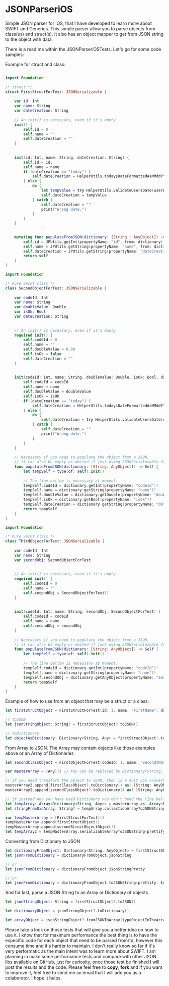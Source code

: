 # JSONParseriOS


Simple JSON parser for iOS, that I have developed to learn more about SWIFT and Generics.
This simple parser allow you to parse objects from class(es) and struct(s). It also has an object mapper to get from
JSON string to the object with data.

There is a read me within the JSONParseriOSTests.
Let's go for some code samples:

Example for struct and class:
```swift

import Foundation

/* struct */
struct FirstStructForTest: JSONSerializable {
    
    var id: Int
    var name: String
    var dateCreation: String
    
    // An init() is necessary, even if it's empty
    init() {
        self.id = 0
        self.name = ""
        self.dateCreation = ""
    }
    
    
    init(id: Int, name: String, dateCreation: String) {
        self.id = id;
        self.name = name
        if (dateCreation == "today") {
            self.dateCreation = HelperUtils.todaysDateFormattedAsMMddYYYY()
        } else {
            do {
                let tempValue = try HelperUtils.validateUsersDate(userDateStr: dateCreation)
                self.dateCreation = tempValue
            } catch {
                self.dateCreation = ""
                print("Wrong date.")
            }
        }
    }

    
    mutating func populateFromJSON(dictionary: [String : AnyObject]) -> FirstStructForTest {
        self.id = JPUtils.getInt(propertyName: "id", from: dictionary)!
        self.name = JPUtils.getString(propertyName: "name", from: dictionary)!
        self.dateCreation = JPUtils.getString(propertyName: "dateCreation", from: dictionary)!
        return self
    }
}
```

```swift
import Foundation

/* Pure SWIFT class */
class SecondObjectForTest: JSONSerializable {
    
    var codeId: Int
    var name: String
    var doubleValue: Double
    var isOk: Bool
    var dateCreation: String
    
    
    // An init() is necessary, even if it's empty
    required init() {
        self.codeId = 0
        self.name = ""
        self.doubleValue = 0.00
        self.isOk = false
        self.dateCreation = ""
    }
    
    
    init(codeId: Int, name: String, doubleValue: Double, isOk: Bool, dateCreation: String) {
        self.codeId = codeId
        self.name = name
        self.doubleValue = doubleValue
        self.isOk = isOk
        if (dateCreation == "today") {
            self.dateCreation = HelperUtils.todaysDateFormattedAsMMddYYYY()
        } else {
            do {
                self.dateCreation = try HelperUtils.validateUsersDate(userDateStr: dateCreation)
            } catch {
                self.dateCreation = ""
                print("Wrong date.")
            }
        }
    }
    
    // Necessary if you need to populate the object from a JSON,
    // it can also be empty or omited if just using JSONSerialozable features
    func populateFromJSON(dictionary: [String: AnyObject]) -> Self {
        let tempSelf = type(of: self).init()
        
        // The line bellow is necessary at moment.
        tempSelf.codeId = dictionary.getInt(propertyName: "codeId")!
        tempSelf.name = dictionary.getString(propertyName: "name")!
        tempSelf.doubleValue = dictionary.getDouble(propertyName: "doubleValue")!
        tempSelf.isOk = dictionary.getBool(propertyName: "isOk")!
        tempSelf.dateCreation = dictionary.getString(propertyName: "dateCreation")!
        return tempSelf
    }
}
```


```swift
import Foundation

/* Pure SWIFT class */
class ThirdObjectForTest: JSONSerializable {
    
    var codeId: Int
    var name: String
    var secondObj: SecondObjectForTest
    
    
    // An init() is necessary, even if it's empty
    required init() {
        self.codeId = 0
        self.name = ""
        self.secondObj = SecondObjectForTest()
    }
    
    
    init(codeId: Int, name: String, secondObj: SecondObjectForTest) {
        self.codeId = codeId
        self.name = name
        self.secondObj = secondObj
    }
    
    // Necessary if you need to populate the object from a JSON,
    // it can also be empty or omited if just using JSONSerialozable features
    func populateFromJSON(dictionary: [String: AnyObject]) -> Self {
        let tempSelf = type(of: self).init()
        
        // The line bellow is necessary at moment.
        tempSelf.codeId = dictionary.getInt(propertyName: "codeId")!
        tempSelf.name = dictionary.getString(propertyName: "name")!
        tempSelf.secondObj = dictionary.getAnyObject(propertyName: "secondObj") as! SecondObjectForTest
        return tempSelf
    }
}
```

Example of how to use from an object that may be a struct or a class:
```swift
let firstStructObject = FirstStructForTest(id: 1, name: "FirstName", dateCreation: "today")

// toJSON
let jsonStringObject: String? = firstStructObject?.toJSON()

// toDictionary
let objectAsDictionary: Dictionary<String, Any> = firstStructObject!.toDictionary()!
```

From Array to JSON. The Array may contain objects like those examples above or an Array of Dictionaries
```swift
let secondClassObject = FirstObjectForTest(codeId: 1, name: "SecondtName", value: "SecondValue", dateCreation: "today")

var masterArray = [Any]() // Any can be replaced by Dictionary<String, Any>

// If you need transform the object to JSON, then is a must you convert it to Dictionary first
masterArray2.append(firstClassObject?.toDictionary() as! [String: AnyObject])
masterArray2.append(secondClassObject?.toDictionary() as! [String: AnyObject])

// if instead Any you have used Dictionary you don't need the line bellow
let tempArray: Array<Dictionary<String, Any>> = masterArray as! Array<Dictionary<String, Any>>
let stringFromDicArray: String? = tempArray.collectionArrayToJSONString(prettify: true)

var tempMasterArray = [FirstStructForTest]()
tempMasterArray.append(firstStructObject!)
tempMasterArray.append(secondStructObjectObject!)
let tempArray2 = tempMasterArray.serializableArrayToJSONString(prettify: true)
```

Converting from Dictionary to JSON
```swift
let dictionaryFromObject: Dictionary<String, AnyObject> = firstStructObject!.toDictionary() as! [String: AnyObject]
let jsonFromDictionary = dictionaryFromObject.jsonString

// or
let jsonFromDictionary = dictionaryFromObject.jsonStringPretty

// or
let jsonFromDictionary = dictionaryFromObject.toJSONString(prettify: true)
```

And for last, parse a JSON String to an Array or Dictionary of objects
```swift
let jsonStringObject: String = firstStructObject?.toJSON()

let dictionaryObject = jsonStringObject?.toDictionary()

let arrayObject = jsonStringObject?.fromJSONToArray(typeObjectInTheArray: FirstStructForTest.self) as! Array<FirstStructForTest>
```

Please take a look on those tests that will give you a better idea on how to use it.
I know that for maximum performance the best thing is to have the especific code for each object that need to be parsed from/to,
however this consume time and it's harder to maintain. 
I don't really know so far if it's very performatic as the main intent was to learn more about SWIFT.
I am planning in make some performance tests and compare with other JSON libs available on GitHub, just for curiosity, once 
those test be finished I will post the results and the code.
Please feel free to **copy**, **fork** and if you want to improve it, feel free to send me an email that I will add you as a colaborator.
I hope it helps. 
